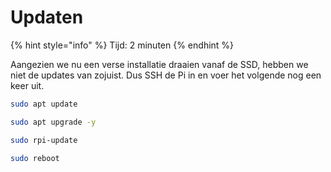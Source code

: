 # Updaten

{% hint style="info" %}
Tijd: 2 minuten
{% endhint %}

Aangezien we nu een verse installatie draaien vanaf de SSD, hebben we niet de updates van zojuist. Dus SSH de Pi in en voer het volgende nog een keer uit.

```bash
sudo apt update
```

```bash
sudo apt upgrade -y
```

```bash
sudo rpi-update
```

```bash
sudo reboot
```

